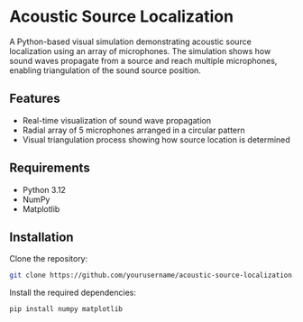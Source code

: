 # Acoustic Source Localization
A Python-based visual simulation demonstrating acoustic source localization using an array of microphones. The simulation shows how sound waves propagate from a source and reach multiple microphones, enabling triangulation of the sound source position.
## Features
- Real-time visualization of sound wave propagation
- Radial array of 5 microphones arranged in a circular pattern
- Visual triangulation process showing how source location is determined
## Requirements
- Python 3.12
- NumPy
- Matplotlib
## Installation
Clone the repository:
```bash
git clone https://github.com/yourusername/acoustic-source-localization.git
```
Install the required dependencies:
```bash
pip install numpy matplotlib
```
